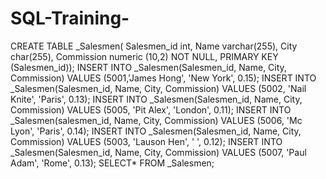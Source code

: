 # SQL-Training-

CREATE TABLE _Salesmen(
Salesmen_id int, Name varchar(255),
City char(255), Commission numeric (10,2) NOT NULL,
PRIMARY KEY (Salesmen_id)); 
INSERT INTO _Salesmen(Salesmen_id, Name, City, Commission)
VALUES (5001,'James Hong', 'New York', 0.15); 
INSERT INTO _Salesmen(Salesmen_id, Name, City, Commission)
VALUES (5002, 'Nail Knite', 'Paris', 0.13); 
INSERT INTO _Salesmen(Salesmen_id, Name, City, Commission)
VALUES (5005, 'Pit Alex', 'London', 0.11);
INSERT INTO _Salesmen(salesmen_id, Name, City, Commission)
VALUES (5006, 'Mc Lyon', 'Paris', 0.14);
INSERT INTO _Salesmen(Salesmen_id, Name, City, Commission)
VALUES (5003, 'Lauson Hen', '   ', 0.12); 
INSERT INTO _Salesmen(Salesmen_id, Name, City, Commission)
VALUES (5007, 'Paul Adam', 'Rome', 0.13); 
SELECT* FROM _Salesmen;
